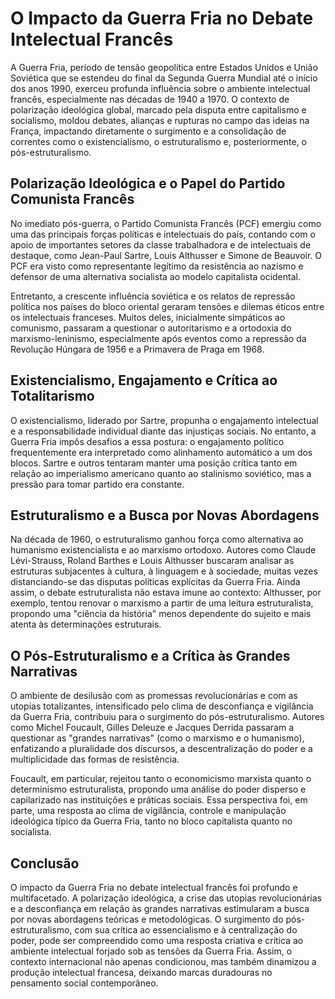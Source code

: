 # O Impacto da Guerra Fria no Debate Intelectual Francês

A Guerra Fria, período de tensão geopolítica entre Estados Unidos e União Soviética que se estendeu do final da Segunda Guerra Mundial até o início dos anos 1990, exerceu profunda influência sobre o ambiente intelectual francês, especialmente nas décadas de 1940 a 1970. O contexto de polarização ideológica global, marcado pela disputa entre capitalismo e socialismo, moldou debates, alianças e rupturas no campo das ideias na França, impactando diretamente o surgimento e a consolidação de correntes como o existencialismo, o estruturalismo e, posteriormente, o pós-estruturalismo.

## Polarização Ideológica e o Papel do Partido Comunista Francês

No imediato pós-guerra, o Partido Comunista Francês (PCF) emergiu como uma das principais forças políticas e intelectuais do país, contando com o apoio de importantes setores da classe trabalhadora e de intelectuais de destaque, como Jean-Paul Sartre, Louis Althusser e Simone de Beauvoir. O PCF era visto como representante legítimo da resistência ao nazismo e defensor de uma alternativa socialista ao modelo capitalista ocidental.

Entretanto, a crescente influência soviética e os relatos de repressão política nos países do bloco oriental geraram tensões e dilemas éticos entre os intelectuais franceses. Muitos deles, inicialmente simpáticos ao comunismo, passaram a questionar o autoritarismo e a ortodoxia do marxismo-leninismo, especialmente após eventos como a repressão da Revolução Húngara de 1956 e a Primavera de Praga em 1968.

## Existencialismo, Engajamento e Crítica ao Totalitarismo

O existencialismo, liderado por Sartre, propunha o engajamento intelectual e a responsabilidade individual diante das injustiças sociais. No entanto, a Guerra Fria impôs desafios a essa postura: o engajamento político frequentemente era interpretado como alinhamento automático a um dos blocos. Sartre e outros tentaram manter uma posição crítica tanto em relação ao imperialismo americano quanto ao stalinismo soviético, mas a pressão para tomar partido era constante.

## Estruturalismo e a Busca por Novas Abordagens

Na década de 1960, o estruturalismo ganhou força como alternativa ao humanismo existencialista e ao marxismo ortodoxo. Autores como Claude Lévi-Strauss, Roland Barthes e Louis Althusser buscaram analisar as estruturas subjacentes à cultura, à linguagem e à sociedade, muitas vezes distanciando-se das disputas políticas explícitas da Guerra Fria. Ainda assim, o debate estruturalista não estava imune ao contexto: Althusser, por exemplo, tentou renovar o marxismo a partir de uma leitura estruturalista, propondo uma "ciência da história" menos dependente do sujeito e mais atenta às determinações estruturais.

## O Pós-Estruturalismo e a Crítica às Grandes Narrativas

O ambiente de desilusão com as promessas revolucionárias e com as utopias totalizantes, intensificado pelo clima de desconfiança e vigilância da Guerra Fria, contribuiu para o surgimento do pós-estruturalismo. Autores como Michel Foucault, Gilles Deleuze e Jacques Derrida passaram a questionar as "grandes narrativas" (como o marxismo e o humanismo), enfatizando a pluralidade dos discursos, a descentralização do poder e a multiplicidade das formas de resistência.

Foucault, em particular, rejeitou tanto o economicismo marxista quanto o determinismo estruturalista, propondo uma análise do poder disperso e capilarizado nas instituições e práticas sociais. Essa perspectiva foi, em parte, uma resposta ao clima de vigilância, controle e manipulação ideológica típico da Guerra Fria, tanto no bloco capitalista quanto no socialista.

## Conclusão

O impacto da Guerra Fria no debate intelectual francês foi profundo e multifacetado. A polarização ideológica, a crise das utopias revolucionárias e a desconfiança em relação às grandes narrativas estimularam a busca por novas abordagens teóricas e metodológicas. O surgimento do pós-estruturalismo, com sua crítica ao essencialismo e à centralização do poder, pode ser compreendido como uma resposta criativa e crítica ao ambiente intelectual forjado sob as tensões da Guerra Fria. Assim, o contexto internacional não apenas condicionou, mas também dinamizou a produção intelectual francesa, deixando marcas duradouras no pensamento social contemporâneo.